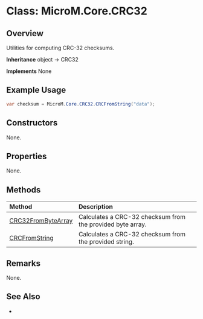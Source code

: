 # Class: MicroM.Core.CRC32
## Overview
Utilities for computing CRC-32 checksums.

**Inheritance**
object -> CRC32

**Implements**
None

## Example Usage
```csharp
var checksum = MicroM.Core.CRC32.CRCFromString("data");
```
## Constructors
None.

## Properties
None.

## Methods
| Method | Description |
|:------------|:-------------|
| [CRC32FromByteArray](CRC32FromByteArray/index.md) | Calculates a CRC-32 checksum from the provided byte array. |
| [CRCFromString](CRCFromString/index.md) | Calculates a CRC-32 checksum from the provided string. |

## Remarks
None.

## See Also
-
